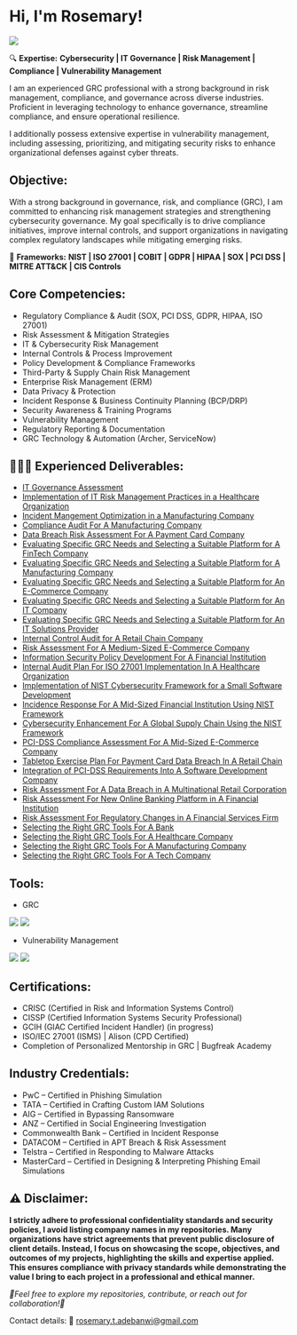 <h1>Hi, I'm Rosemary! </h1>

<a href="https://linkedin.com/in/rosemaryadebanwi"><img src="https://img.shields.io/badge/-LinkedIn-0072b1?&style=for-the-badge&logo=linkedin&logoColor=white" /></a>

🔍 **Expertise:**  **Cybersecurity | IT Governance | Risk Management | Compliance | Vulnerability Management**

I am an experienced GRC professional with a strong background in risk management, compliance, and governance across diverse industries. Proficient in leveraging technology to enhance governance, streamline compliance, and ensure operational resilience. 

I additionally possess extensive expertise in vulnerability management, including assessing, prioritizing, and mitigating security risks to enhance organizational defenses against cyber threats.

<h2>Objective:</h2>

With a strong background in governance, risk, and compliance (GRC), I am committed to enhancing risk management strategies and strengthening cybersecurity governance. My goal specifically is to drive compliance initiatives, improve internal controls, and support organizations in navigating complex regulatory landscapes while mitigating emerging risks.

📜 **Frameworks:** **NIST | ISO 27001 | COBIT | GDPR | HIPAA | SOX | PCI DSS | MITRE ATT&CK | CIS Controls**


<h2>Core Competencies:</h2>

- Regulatory Compliance & Audit (SOX, PCI DSS, GDPR, HIPAA, ISO 27001)
- Risk Assessment & Mitigation Strategies
- IT & Cybersecurity Risk Management
- Internal Controls & Process Improvement
- Policy Development & Compliance Frameworks
- Third-Party & Supply Chain Risk Management
- Enterprise Risk Management (ERM)
- Data Privacy & Protection
- Incident Response & Business Continuity Planning (BCP/DRP)
- Security Awareness & Training Programs
- Vulnerability Management
- Regulatory Reporting & Documentation
- GRC Technology & Automation (Archer, ServiceNow)


<h2>👩🏽‍💻 Experienced Deliverables:</h2>


  - [IT Governance Assessment](https://github.com/RosemaryAdebanwi/IT-Governance-Assessment)
  - [Implementation of IT Risk Management Practices in a Healthcare Organization](https://github.com/RosemaryAdebanwi/Implementation-of-IT-Risk-Management-Practices-For-A-Healthcare-Organization)
  - [Incident Mangement Optimization in a Manufacturing Company](https://github.com/RosemaryAdebanwi/Incident-Management-Optimization-in-A-Manufacturing-Company)
  - [Compliance Audit For A Manufacturing Company](https://github.com/RosemaryAdebanwi/Compliance-Audit-For-A-Manufacturing-Company)
  - [Data Breach Risk Assessment For A Payment Card Company](https://github.com/RosemaryAdebanwi/Data-Breach-Risk-Assessment-For-A-Payment-Card-Company)
  - [Evaluating Specific GRC Needs and Selecting a Suitable Platform for A FinTech Company](https://github.com/RosemaryAdebanwi/Evaluating-Specific-GRC-Needs-and-Selecting-A-Suitable-Platform-For-A-FinTech-Company)
  - [Evaluating Specific GRC Needs and Selecting a Suitable Platform for A Manufacturing Company](https://github.com/RosemaryAdebanwi/Evaluating-Specific-GRC-Needs-and-Selecting-A-Suitable-Platform-For-A-Manufacturing-Company)
  - [Evaluating Specific GRC Needs and Selecting a Suitable Platform for An E-Commerce Company](https://github.com/RosemaryAdebanwi/Evaluating-Specific-GRC-Needs-and-Selecting-A-Suitable-Platform-For-An-E-Commerce-Company)
  - [Evaluating Specific GRC Needs and Selecting a Suitable Platform for An IT Company](https://github.com/RosemaryAdebanwi/Evaluating-Specific-GRC-Needs-and-Selecting-A-Suitable-Platform-For-An-IT-Company)
  - [Evaluating Specific GRC Needs and Selecting a Suitable Platform for An IT Solutions Provider](https://github.com/RosemaryAdebanwi/Evaluating-Specific-GRC-Needs-and-Selecting-A-Suitable-Platform-For-An-IT-Solutions-Provider)
  - [Internal Control Audit for A Retail Chain Company](https://github.com/RosemaryAdebanwi/Internal-Control-Audit-For-A-Retail-Chain-Company)
  - [Risk Assessment For A Medium-Sized E-Commerce Company](https://github.com/RosemaryAdebanwi/Risk-Assessment-For-A-Medium-Sized-E-Commerce-Company)
  - [Information Security Policy Development For A Financial Institution](https://github.com/RosemaryAdebanwi/Information-Security-Policy-Development-For-A-Financial-Institution)
  - [Internal Audit Plan For ISO 27001 Implementation In A Healthcare Organization](https://github.com/RosemaryAdebanwi/Internal-Audit-Plan-For-ISO-27001-Implementation-In-A-Healthcare-Organization)
  - [Implementation of NIST Cybersecurity Framework for a Small Software Development](https://github.com/RosemaryAdebanwi/Implementation-of-NIST-Cybersecurity-Framework-For-A-Small-Software-Development)
  - [Incidence Response For A Mid-Sized Financial Institution Using NIST Framework](https://github.com/RosemaryAdebanwi/Incidence-Response-For-A-Mid-Sized-Financial-Institution-Using-NIST-Framework)
  - [Cybersecurity Enhancement For A Global Supply Chain Using the NIST Framework](https://github.com/RosemaryAdebanwi/Cybersecurity-Enhancement-For-A-Global-Supply-Chain-Using-the-NIST-Framework)
  - [PCI-DSS Compliance Assessment For A Mid-Sized E-Commerce Company](https://github.com/RosemaryAdebanwi/PCI-DSS-Compliance-Assessment-For-A-Mid-Sized-E-Commerce-Company)
  - [Tabletop Exercise Plan For Payment Card Data Breach In A Retail Chain](https://github.com/RosemaryAdebanwi/Tabletop-Exercise-Plan-For-Payment-Card-Breach-In-A-Retail-Chain)
  - [Integration of PCI-DSS Requirements Into A Software Development Company](https://github.com/RosemaryAdebanwi/Integration-of-PCI-DSS-Requirements-into-A-Software-Development-Company)
  - [Risk Assessment For A Data Breach in A Multinational Retail Corporation](https://github.com/RosemaryAdebanwi/Risk-Assessment-For-A-Data-Breach-in-A-Multinational-Retail-Corporation)
  - [Risk Assessment For New Online Banking Platform in A Financial Institution](https://github.com/RosemaryAdebanwi/Risk-Assessment-For-New-Online-Banking-Platform-in-A-Financial-Institution)
  - [Risk Assessment For Regulatory Changes in A Financial Services Firm](https://github.com/RosemaryAdebanwi/Risk-Assessment-For-Regulatory-Changes-in-A-Financial-Services-Firm)
  - [Selecting the Right GRC Tools For A Bank](https://github.com/RosemaryAdebanwi/Selecting-the-Right-GRC-Tools-For-A-Bank)
  - [Selecting the Right GRC Tools For A Healthcare Company](https://github.com/RosemaryAdebanwi/Selecting-the-Right-GRC-Tools-For-A-Healthcare-Company)
  - [Selecting the Right GRC Tools For A Manufacturing Company](https://github.com/RosemaryAdebanwi/Selecting-the-Right-GRC-Tools-For-A-Manufacturing-Company)
  - [Selecting the Right GRC Tools For A Tech Company](https://github.com/RosemaryAdebanwi/Selecting-the-Right-GRC-Tools-For-A-Tech-Company)
 

## Tools:
- GRC

<div> 
<a href="https://www.archerirm.com" target="_blank"><img src="https://img.shields.io/badge/-RSA_Archer-00558C?&style=for-the-badge&logo=RSA&logoColor=white" /></a>
<a href="https://www.servicenow.com" target="_blank"><img src="https://img.shields.io/badge/-ServiceNow-4B0082?&style=for-the-badge&logo=ServiceNow&logoColor=white" /></a>
  
</div>

 <div>
   
- Vulnerability Management
  
<a href="https://www.qualys.com" target="_blank"><img src="https://img.shields.io/badge/-Qualys-DC143C?&style=for-the-badge&logo=Qualys&logoColor=white" /></a>
<a href="https://www.tenable.com/products/nessus" target="_blank"><img src="https://img.shields.io/badge/-Nessus-000000?&style=for-the-badge&logo=Nessus&logoColor=white" /></a>



<h2>Certifications:</h2>

- CRISC (Certified in Risk and Information Systems Control)
- CISSP (Certified Information Systems Security Professional)
- GCIH (GIAC Certified Incident Handler) (in progress)
- ISO/IEC 27001 (ISMS) | Alison (CPD Certified)
- Completion of Personalized Mentorship in GRC | Bugfreak Academy

<h2>Industry Credentials:</h2>

- PwC – Certified in Phishing Simulation
- TATA – Certified in Crafting Custom IAM Solutions
- AIG – Certified in Bypassing Ransomware
- ANZ – Certified in Social Engineering Investigation
- Commonwealth Bank – Certified in Incident Response
- DATACOM – Certified in APT Breach & Risk Assessment
- Telstra – Certified in Responding to Malware Attacks
- MasterCard – Certified in Designing & Interpreting Phishing Email Simulations





<h2>⚠️ Disclaimer:</h2>

**I strictly adhere to professional confidentiality standards and security policies, I avoid listing company names in my repositories. Many organizations have strict agreements that prevent public disclosure of client details. Instead, I focus on showcasing the scope, objectives, and outcomes of my projects, highlighting the skills and expertise applied. This ensures compliance with privacy standards while demonstrating the value I bring to each project in a professional and ethical manner.**

*🚀Feel free to explore my repositories, contribute, or reach out for collaboration!🚀*

Contact details:
📧 rosemary.t.adebanwi@gmail.com 

<!--


Here are some ideas to get you started:

- 🔭 I’m currently working on ...
- 🌱 I’m currently learning ...
- 👯 I’m looking to collaborate on ...
- 🤔 I’m looking for help with ...
- 💬 Ask me about ...
- 📫 How to reach me: ...
- 😄 Pronouns: ...
- ⚡ Fun fact: ...
-->
